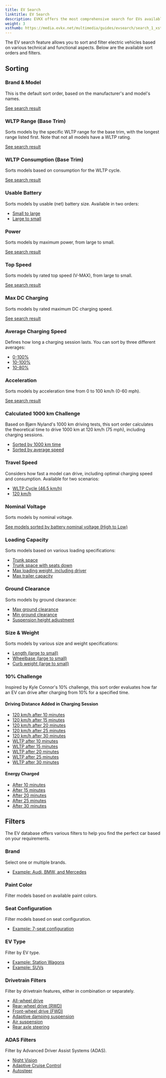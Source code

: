 ```yaml
---
title: EV Search
linktitle: EV Search
description: EVKX offers the most comprehensive search for EVs available online. This guide helps you get the most out of this feature.
weight: 3
xsthumb: https://media.evkx.net/multimedia/guides/evsearch/search_1_xst.jpg
---
```

<!-- markdownlint-disable MD033 -->

The EV search feature allows you to sort and filter electric vehicles based on various technical and functional aspects. Below are the available sort orders and filters.

## Sorting

### Brand & Model

This is the default sort order, based on the manufacturer's and model's names.

[See search result](/evsearch/)

### WLTP Range (Base Trim)

Sorts models by the specific WLTP range for the base trim, with the longest range listed first. Note that not all models have a WLTP rating.

[See search result](/evsearch/?sortOrder=RangeMinimumWltp)

### WLTP Consumption (Base Trim)

Sorts models based on consumption for the WLTP cycle.

[See search result](/evsearch/?sortOrder=WltpBasicConsumption)

### Usable Battery

Sorts models by usable (net) battery size. Available in two orders:

- [Small to large](/evsearch/?sortOrder=NetBattery)
- [Large to small](/evsearch/?sortOrder=NetBattery)

### Power

Sorts models by maximum power, from large to small.

[See search result](/evsearch/?sortOrder=PowerDesc)

### Top Speed

Sorts models by rated top speed (V-MAX), from large to small.

[See search result](/evsearch/?sortOrder=TopSpeedDesc)

### Max DC Charging

Sorts models by rated maximum DC charging speed.

[See search result](/evsearch/?sortOrder=MaxDCCharging)

### Average Charging Speed

Defines how long a charging session lasts. You can sort by three different averages:

- [0-100%](/evsearch/?sortOrder=AverageChargingSpeedDesc)
- [10-100%](/evsearch/?sortOrder=AverageChargingSpeed10100Desc)
- [10-80%](/evsearch/?sortOrder=AverageChargingSpeed1080Desc)

### Acceleration

Sorts models by acceleration time from 0 to 100 km/h (0-60 mph).

[See search result](/evsearch/?sortOrder=ZeroTo100)

### Calculated 1000 km Challenge

Based on Bjørn Nyland's 1000 km driving tests, this sort order calculates the theoretical time to drive 1000 km at 120 km/h (75 mph), including charging sessions.

- [Sorted by 1000 km time](/evsearch/?sortOrder=DrivingTime1000kmChallenge)
- [Sorted by average speed](/evsearch/?sortOrder=AverageSpeed1000kmChallengeDesc)

### Travel Speed

Considers how fast a model can drive, including optimal charging speed and consumption. Available for two scenarios:

- [WLTP Cycle (46.5 km/h)](/evsearch/?sortOrder=TravelSpeedWltpDesc)
- [120 km/h](/evsearch/?sortOrder=TravelSpeed120kmhDesc)

### Nominal Voltage

Sorts models by nominal voltage.

[See models sorted by battery nominal voltage (High to Low)](/evsearch/?sortOrder=NominalVoltage)

### Loading Capacity

Sorts models based on various loading specifications:

- [Trunk space](/evsearch/?sortOrder=TrunkSizeDesc)
- [Trunk space with seats down](/evsearch/?sortOrder=MaxTrunkSizeDesc)
- [Max loading weight, including driver](/evsearch/?sortOrder=MaxLoadDesc)
- [Max trailer capacity](/evsearch/?sortOrder=MaxTrailerSizeDesc)

### Ground Clearance

Sorts models by ground clearance:

- [Max ground clearance](/evsearch/?sortOrder=MaxGroundClearanceDesc)
- [Min ground clearance](/evsearch/?sortOrder=MaxGroundClearanceDesc)
- [Suspension height adjustment](/evsearch/?sortOrder=SuspensionHeightAdjustment)

### Size & Weight

Sorts models by various size and weight specifications:

- [Length (large to small)](/evsearch/?sortOrder=Length)
- [Wheelbase (large to small)](/evsearch/?sortOrder=Wheelbase)
- [Curb weight (large to small)](/evsearch/?sortOrder=WeightUnladenDINKg)

### 10% Challenge

Inspired by Kyle Connor's 10% challenge, this sort order evaluates how far an EV can drive after charging from 10% for a specified time.

#### Driving Distance Added in Charging Session

- [120 km/h after 10 minutes](/evsearch/?sortOrder=DrivingDistance120kmhCharged10Percent10Min)
- [120 km/h after 15 minutes](/evsearch/?sortOrder=DrivingDistance120kmhCharged10Percent15Min)
- [120 km/h after 20 minutes](/evsearch/?sortOrder=DrivingDistance120kmhCharged10Percent20Min)
- [120 km/h after 25 minutes](/evsearch/?sortOrder=DrivingDistance120kmhCharged10Percent25Min)
- [120 km/h after 30 minutes](/evsearch/?sortOrder=DrivingDistance120kmhCharged10Percent30Min)
- [WLTP after 10 minutes](/evsearch/?sortOrder=DrivingDistanceWltpCharged10Percent10Min)
- [WLTP after 15 minutes](/evsearch/?sortOrder=DrivingDistanceWltpCharged10Percent15Min)
- [WLTP after 20 minutes](/evsearch/?sortOrder=DrivingDistanceWltpCharged10Percent20Min)
- [WLTP after 25 minutes](/evsearch/?sortOrder=DrivingDistanceWltpCharged10Percent25Min)
- [WLTP after 30 minutes](/evsearch/?sortOrder=DrivingDistanceWltpCharged10Percent30Min)

#### Energy Charged

- [After 10 minutes](/evsearch/?sortOrder=EnergyCharged10Percent10Min)
- [After 15 minutes](/evsearch/?sortOrder=EnergyCharged10Percent15Min)
- [After 20 minutes](/evsearch/?sortOrder=EnergyCharged10Percent20Min)
- [After 25 minutes](/evsearch/?sortOrder=EnergyCharged10Percent25Min)
- [After 30 minutes](/evsearch/?sortOrder=EnergyCharged10Percent30Min)

## Filters

The EV database offers various filters to help you find the perfect car based on your requirements.

### Brand

Select one or multiple brands.

- [Example: Audi, BMW, and Mercedes](/evsearch/?evType=&brands=Audi%2CBMW%2CMercedes)

### Paint Color

Filter models based on available paint colors.

### Seat Configuration

Filter models based on seat configuration.

- [Example: 7-seat configuration](/evsearch/?seatConfiguration=7)

### EV Type

Filter by EV type.

- [Example: Station Wagons](/evsearch/?evType=StationWagon)
- [Example: SUVs](/evsearch/?evType=SUV)

### Drivetrain Filters

Filter by drivetrain features, either in combination or separately.

- [All-wheel drive](/evsearch/?allWheelDrive=true)
- [Rear-wheel drive (RWD)](/evsearch/?rWD=true)
- [Front-wheel drive (FWD)](/evsearch/?fWD=true)
- [Adaptive damping suspension](/evsearch/?adaptiveSuspension=true)
- [Air suspension](/evsearch/?airSuspension=true)
- [Rear axle steering](/evsearch/?rearAxleSteering=true)

### ADAS Filters

Filter by Advanced Driver Assist Systems (ADAS).

- [Night Vision](/evsearch/?nightVision=true)
- [Adaptive Cruise Control](/evsearch/?nightVision=true)
- [Autosteer](/evsearch/?autoSteer=true)